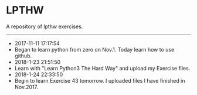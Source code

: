# LPTHW
A repository of lpthw exercises.
***
* 2017-11-11 17:17:54
* Began to learn python from zero on Nov.1. Today learn how to use github.
* 2018-1-23 21:51:50
* Learn with "Learn Python3 The Hard Way" and upload my Exercise files. 
* 2018-1-24 22:33:50
* Begin to learn Exercise 43 tomorrow. I uploaded files I have finished in Nov.2017.
